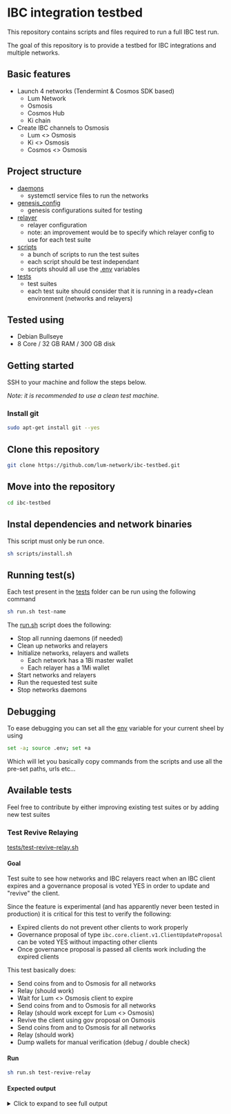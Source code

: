 # IBC integration testbed

This repository contains scripts and files required to run a full IBC test run.

The goal of this repository is to provide a testbed for IBC integrations and multiple networks.

## Basic features

-   Launch 4 networks (Tendermint & Cosmos SDK based)
    -   Lum Network
    -   Osmosis
    -   Cosmos Hub
    -   Ki chain
-   Create IBC channels to Osmosis
    -   Lum <> Osmosis
    -   Ki <> Osmosis
    -   Cosmos <> Osmosis

## Project structure

-   [daemons](./daemons)
    -   systemctl service files to run the networks
-   [genesis_config](./genesis_config)
    -   genesis configurations suited for testing
-   [relayer](./relayer)
    -   relayer configuration
    -   note: an improvement would be to specify which relayer config to use for each test suite
-   [scripts](./scripts)
    -   a bunch of scripts to run the test suites
    -   each script should be test independant
    -   scripts should all use the [.env](./.env) variables
-   [tests](./tests)
    -   test suites
    -   each test suite should consider that it is running in a ready+clean environment (networks and relayers)

## Tested using

-   Debian Bullseye
-   8 Core / 32 GB RAM / 300 GB disk

## Getting started

SSH to your machine and follow the steps below.

_Note: it is recommended to use a clean test machine._

### Install git

```sh
sudo apt-get install git --yes
```

## Clone this repository

```sh
git clone https://github.com/lum-network/ibc-testbed.git
```

## Move into the repository

```sh
cd ibc-testbed
```

## Instal dependencies and network binaries

This script must only be run once.

```sh
sh scripts/install.sh
```

## Running test(s)

Each test present in the [tests](./tests) folder can be run using the following command

```sh
sh run.sh test-name
```

The [run.sh](./run.sh) script does the following:

-   Stop all running daemons (if needed)
-   Clean up networks and relayers
-   Initialize networks, relayers and wallets
    -   Each network has a 1Bi master wallet
    -   Each relayer has a 1Mi wallet
-   Start networks and relayers
-   Run the requested test suite
-   Stop networks daemons

## Debugging

To ease debugging you can set all the [env](./.env) variable for your current sheel by using

```sh
set -a; source .env; set +a
```

Which will let you basically copy commands from the scripts and use all the pre-set paths, urls etc...

## Available tests

Feel free to contribute by either improving existing test suites or by adding new test suites

### Test Revive Relaying

[tests/test-revive-relay.sh](./tests/test-revive-relay.sh)

#### Goal

Test suite to see how networks and IBC relayers react when an IBC client expires and a governance proposal is voted YES in order to update and "revive" the client.

Since the feature is experimental (and has apparently never been tested in production) it is critical for this test to verify the following:

-   Expired clients do not prevent other clients to work properly
-   Governance proposal of type `ibc.core.client.v1.ClientUpdateProposal` can be voted YES without impacting other clients
-   Once governance proposal is passed all clients work including the expired clients

This test basically does:

-   Send coins from and to Osmosis for all networks
-   Relay (should work)
-   Wait for Lum <> Osmosis client to expire
-   Send coins from and to Osmosis for all networks
-   Relay (should work except for Lum <> Osmosis)
-   Revive the client using gov proposal on Osmosis
-   Send coins from and to Osmosis for all networks
-   Relay (should work)
-   Dump wallets for manual verification (debug / double check)

#### Run

```sh
sh run.sh test-revive-relay
```

#### Expected output

<details>
    <summary>
        Click to expand to see full output
    </summary>
    ```sh
    [INFO] Initializing networks...
    [INFO] Network initialized with success
    [INFO] Starting networks daemons...
    [INFO] Waiting for networks to be up and running...
    [INFO] Networks are up and running
    [INFO] Initializing relayers (will take a while)...
    [INFO] Relayers initialization succeeded
    [INFO][run] Before test preparation success
    [INFO] Transferring coins from Lum to Osmosis...
    [INFO] Transaction accepted
    [INFO] Transferring coins from Ki to Osmosis...
    [INFO] Transaction accepted
    [INFO] Transferring coins from Cosmos to Osmosis...
    [INFO] Transaction accepted
    [INFO] Transferring coins from Osmosis to Lum...
    [INFO] Transaction accepted
    [INFO] Transferring coins from Osmosis to Ki...
    [INFO] Transaction accepted
    [INFO] Transferring coins from Osmosis to Cosmos...
    [INFO] Transaction accepted
    [INFO] Relay packets manually (all realyers should work)...
    [INFO] Relaying done
    [INFO] Waiting 5min for the Lum <> Osmosis client to expire...
    [INFO] Transferring coins from Lum to Osmosis...
    [INFO] Transaction accepted
    [INFO] Transferring coins from Ki to Osmosis...
    [INFO] Transaction accepted
    [INFO] Transferring coins from Cosmos to Osmosis...
    [INFO] Transaction accepted
    [INFO] Transferring coins from Osmosis to Lum...
    [INFO] Transaction rejected
    [INFO] Transferring coins from Osmosis to Ki...
    [INFO] Transaction accepted
    [INFO] Transferring coins from Osmosis to Cosmos...
    [INFO] Transaction accepted
    [INFO] Relay packets between Lum <> Osmosis (should not work)...
    [INFO] Relaying not working as expected
    [INFO] Relay packets between other networks (should work)...
    [INFO] Relaying done
    [INFO] Creating and updating new substitute client to replace the expired one...
    [INFO] Running gov proposal on Osmosis to revive Lum <> Osmosis relayer...
    [INFO] Waiting 60s for the proposal to pass...
    [INFO] Updating substitute client...
    [INFO] Transferring coins from Lum to Osmosis...
    [INFO] Transaction accepted
    [INFO] Transferring coins from Ki to Osmosis...
    [INFO] Transaction accepted
    [INFO] Transferring coins from Cosmos to Osmosis...
    [INFO] Transaction accepted
    [INFO] Transferring coins from Osmosis to Lum...
    [INFO] Transaction accepted
    [INFO] Transferring coins from Osmosis to Ki...
    [INFO] Transaction accepted
    [INFO] Transferring coins from Osmosis to Cosmos...
    [INFO] Transaction accepted
    [INFO] Relay packets manually...
    [INFO] Relaying done
    [DEBUG] Dumping test wallets:
    - Osmosis wallet should have 3 ibc denom with 3 coins each
    - Each network should have an extra denom with 3 coins (uosmo IBC)
    [DEBUG] Osmosis wallet (chain): osmo1prs4r3kf940m8czmyx20h8t2f69z7mstrjuv4y
    balances:
    - amount: "3"
    denom: ibc/09AB36F70D97B9D4C43168A3389CBDA70CAEA7D3A5A9A2D57C7E1E10F2BDB213
    - amount: "3"
    denom: ibc/C4CFF46FD6DE35CA4CF4CE031E643C8FDC9BA4B99AE598E9B0ED98FE3A2319F9
    - amount: "3"
    denom: ibc/D140FF970C4256ADD8CF74815DA15279ECD10C7DD588FF41165F423C53BE256C
    - amount: "998000000000000"
    denom: uosmo
    pagination:
    next_key: null
    total: "0"
    [DEBUG] Lum wallet (chain): lum1xs87ptzrjzq6fgye8gn9es5hlma4jzxywhtw75
    balances:
    - amount: "2"
    denom: ibc/ED07A3391A112B175915CD8FAF43A2DA8E4790EDE12566649D0C2F97716B8518
    - amount: "998000000000000"
    denom: ulum
    pagination:
    next_key: null
    total: "0"
    [DEBUG] Ki wallet (chain): ki155htzc84xe4qlc033t60dfknw8rvyas4xe748s
    balances:
    - amount: "3"
    denom: ibc/ED07A3391A112B175915CD8FAF43A2DA8E4790EDE12566649D0C2F97716B8518
    - amount: "998000000000000"
    denom: uxki
    pagination:
    next_key: null
    total: "0"
    [DEBUG] Cosmos wallet (chain): cosmos1s5y2al7gu669hud6yq6hgdvl670kagma8nths2
    balances:
    - amount: "3"
    denom: ibc/ED07A3391A112B175915CD8FAF43A2DA8E4790EDE12566649D0C2F97716B8518
    - amount: "998000000000000"
    denom: uatom
    pagination:
    next_key: null
    total: "0"
    [INFO][run] Test suite succeeded
    [INFO] Stopping networks daemons...
    [INFO][run] After test clean up success
    ```
</details>
